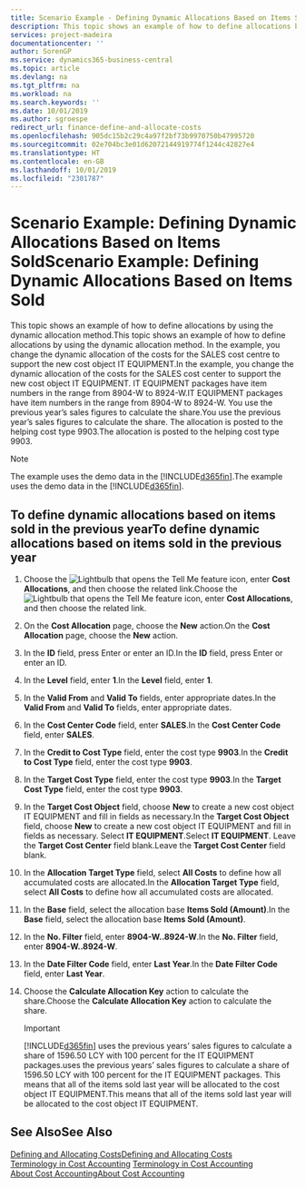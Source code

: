 ```yaml
---
title: Scenario Example - Defining Dynamic Allocations Based on Items Sold | Microsoft Docs
description: This topic shows an example of how to define allocations by using the dynamic allocation method.
services: project-madeira
documentationcenter: ''
author: SorenGP
ms.service: dynamics365-business-central
ms.topic: article
ms.devlang: na
ms.tgt_pltfrm: na
ms.workload: na
ms.search.keywords: ''
ms.date: 10/01/2019
ms.author: sgroespe
redirect_url: finance-define-and-allocate-costs
ms.openlocfilehash: 905dc15b2c29c4a97f2bf73b9970750b47995720
ms.sourcegitcommit: 02e704bc3e01d62072144919774f1244c42827e4
ms.translationtype: HT
ms.contentlocale: en-GB
ms.lasthandoff: 10/01/2019
ms.locfileid: "2301787"
---
```

# <a name="scenario-example-defining-dynamic-allocations-based-on-items-sold"></a><span data-ttu-id="e6b20-103">Scenario Example: Defining Dynamic Allocations Based on Items Sold</span><span class="sxs-lookup"><span data-stu-id="e6b20-103">Scenario Example: Defining Dynamic Allocations Based on Items Sold</span></span>
<span data-ttu-id="e6b20-104">This topic shows an example of how to define allocations by using the dynamic allocation method.</span><span class="sxs-lookup"><span data-stu-id="e6b20-104">This topic shows an example of how to define allocations by using the dynamic allocation method.</span></span> <span data-ttu-id="e6b20-105">In the example, you change the dynamic allocation of the costs for the SALES cost centre to support the new cost object IT EQUIPMENT.</span><span class="sxs-lookup"><span data-stu-id="e6b20-105">In the example, you change the dynamic allocation of the costs for the SALES cost center to support the new cost object IT EQUIPMENT.</span></span> <span data-ttu-id="e6b20-106">IT EQUIPMENT packages have item numbers in the range from 8904-W to 8924-W.</span><span class="sxs-lookup"><span data-stu-id="e6b20-106">IT EQUIPMENT packages have item numbers in the range from 8904-W to 8924-W.</span></span> <span data-ttu-id="e6b20-107">You use the previous year’s sales figures to calculate the share.</span><span class="sxs-lookup"><span data-stu-id="e6b20-107">You use the previous year’s sales figures to calculate the share.</span></span> <span data-ttu-id="e6b20-108">The allocation is posted to the helping cost type 9903.</span><span class="sxs-lookup"><span data-stu-id="e6b20-108">The allocation is posted to the helping cost type 9903.</span></span>  

> [!NOTE]  
>  <span data-ttu-id="e6b20-109">The example uses the demo data in the [!INCLUDE[d365fin](includes/d365fin_md.md)].</span><span class="sxs-lookup"><span data-stu-id="e6b20-109">The example uses the demo data in the [!INCLUDE[d365fin](includes/d365fin_md.md)].</span></span>  

## <a name="to-define-dynamic-allocations-based-on-items-sold-in-the-previous-year"></a><span data-ttu-id="e6b20-110">To define dynamic allocations based on items sold in the previous year</span><span class="sxs-lookup"><span data-stu-id="e6b20-110">To define dynamic allocations based on items sold in the previous year</span></span>  

1.  <span data-ttu-id="e6b20-111">Choose the ![Lightbulb that opens the Tell Me feature](media/ui-search/search_small.png "Tell me what you want to do") icon, enter **Cost Allocations**, and then choose the related link.</span><span class="sxs-lookup"><span data-stu-id="e6b20-111">Choose the ![Lightbulb that opens the Tell Me feature](media/ui-search/search_small.png "Tell me what you want to do") icon, enter **Cost Allocations**, and then choose the related link.</span></span>  
2.  <span data-ttu-id="e6b20-112">On the **Cost Allocation** page, choose the **New** action.</span><span class="sxs-lookup"><span data-stu-id="e6b20-112">On the **Cost Allocation** page, choose the **New** action.</span></span>  
3.  <span data-ttu-id="e6b20-113">In the **ID** field, press Enter or enter an ID.</span><span class="sxs-lookup"><span data-stu-id="e6b20-113">In the **ID** field, press Enter or enter an ID.</span></span>  
4.  <span data-ttu-id="e6b20-114">In the **Level** field, enter **1**.</span><span class="sxs-lookup"><span data-stu-id="e6b20-114">In the **Level** field, enter **1**.</span></span>  
5.  <span data-ttu-id="e6b20-115">In the **Valid From** and **Valid To** fields, enter appropriate dates.</span><span class="sxs-lookup"><span data-stu-id="e6b20-115">In the **Valid From** and **Valid To** fields, enter appropriate dates.</span></span>  
6.  <span data-ttu-id="e6b20-116">In the **Cost Center Code** field, enter **SALES**.</span><span class="sxs-lookup"><span data-stu-id="e6b20-116">In the **Cost Center Code** field, enter **SALES**.</span></span>  
7.  <span data-ttu-id="e6b20-117">In the **Credit to Cost Type** field, enter the cost type **9903**.</span><span class="sxs-lookup"><span data-stu-id="e6b20-117">In the **Credit to Cost Type** field, enter the cost type **9903**.</span></span>  
8.  <span data-ttu-id="e6b20-118">In the **Target Cost Type** field, enter the cost type **9903**.</span><span class="sxs-lookup"><span data-stu-id="e6b20-118">In the **Target Cost Type** field, enter the cost type **9903**.</span></span>  
9. <span data-ttu-id="e6b20-119">In the **Target Cost Object** field, choose **New** to create a new cost object IT EQUIPMENT and fill in fields as necessary.</span><span class="sxs-lookup"><span data-stu-id="e6b20-119">In the **Target Cost Object** field, choose **New** to create a new cost object IT EQUIPMENT and fill in fields as necessary.</span></span> <span data-ttu-id="e6b20-120">Select **IT EQUIPMENT**.</span><span class="sxs-lookup"><span data-stu-id="e6b20-120">Select **IT EQUIPMENT**.</span></span> <span data-ttu-id="e6b20-121">Leave the **Target Cost Center** field blank.</span><span class="sxs-lookup"><span data-stu-id="e6b20-121">Leave the **Target Cost Center** field blank.</span></span>  
10. <span data-ttu-id="e6b20-122">In the **Allocation Target Type** field, select **All Costs** to define how all accumulated costs are allocated.</span><span class="sxs-lookup"><span data-stu-id="e6b20-122">In the **Allocation Target Type** field, select **All Costs** to define how all accumulated costs are allocated.</span></span>  
11. <span data-ttu-id="e6b20-123">In the **Base** field, select the allocation base **Items Sold (Amount)**.</span><span class="sxs-lookup"><span data-stu-id="e6b20-123">In the **Base** field, select the allocation base **Items Sold (Amount)**.</span></span>  
12. <span data-ttu-id="e6b20-124">In the **No. Filter** field, enter **8904-W..8924-W**.</span><span class="sxs-lookup"><span data-stu-id="e6b20-124">In the **No. Filter** field, enter **8904-W..8924-W**.</span></span>  
13. <span data-ttu-id="e6b20-125">In the **Date Filter Code** field, enter **Last Year**.</span><span class="sxs-lookup"><span data-stu-id="e6b20-125">In the **Date Filter Code** field, enter **Last Year**.</span></span>  
14. <span data-ttu-id="e6b20-126">Choose the **Calculate Allocation Key** action to calculate the share.</span><span class="sxs-lookup"><span data-stu-id="e6b20-126">Choose the **Calculate Allocation Key** action to calculate the share.</span></span>  

    > [!IMPORTANT]  
    >  [!INCLUDE[d365fin](includes/d365fin_md.md)] <span data-ttu-id="e6b20-127">uses the previous years’ sales figures to calculate a share of 1596.50 LCY with 100 percent for the IT EQUIPMENT packages.</span><span class="sxs-lookup"><span data-stu-id="e6b20-127">uses the previous years’ sales figures to calculate a share of 1596.50 LCY with 100 percent for the IT EQUIPMENT packages.</span></span> <span data-ttu-id="e6b20-128">This means that all of the items sold last year will be allocated to the cost object IT EQUIPMENT.</span><span class="sxs-lookup"><span data-stu-id="e6b20-128">This means that all of the items sold last year will be allocated to the cost object IT EQUIPMENT.</span></span>  

## <a name="see-also"></a><span data-ttu-id="e6b20-129">See Also</span><span class="sxs-lookup"><span data-stu-id="e6b20-129">See Also</span></span>  
[<span data-ttu-id="e6b20-130">Defining and Allocating Costs</span><span class="sxs-lookup"><span data-stu-id="e6b20-130">Defining and Allocating Costs</span></span>](finance-define-and-allocate-costs.md)  
<span data-ttu-id="e6b20-131">[Terminology in Cost Accounting](finance-terminology-in-cost-accounting.md) </span><span class="sxs-lookup"><span data-stu-id="e6b20-131">[Terminology in Cost Accounting](finance-terminology-in-cost-accounting.md) </span></span>  
[<span data-ttu-id="e6b20-132">About Cost Accounting</span><span class="sxs-lookup"><span data-stu-id="e6b20-132">About Cost Accounting</span></span>](finance-about-cost-accounting.md)
